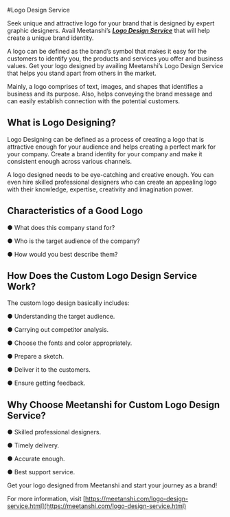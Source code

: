 #Logo Design Service


Seek unique and attractive logo for your brand that is designed by expert graphic designers. Avail Meetanshi’s ***[Logo Design Service](https://meetanshi.com/logo-design-service.html)***  that will help create a unique brand identity.

A logo can be defined as the brand’s symbol that makes it easy for the customers to identify you, the products and services you offer and business values. Get your logo designed by availing Meetanshi’s Logo Design Service that helps you stand apart from others in the market.

Mainly, a logo comprises of text, images, and shapes that identifies a business and its purpose. Also, helps conveying the brand message and can easily establish connection with the potential customers.

## What is Logo Designing?

Logo Designing can be defined as a process of creating a logo that is attractive enough for your audience and helps creating a perfect mark for your company. Create a brand identity for your company and make it consistent enough across various channels.

A logo designed needs to be eye-catching and creative enough. You can even hire skilled professional designers who can create an appealing logo with their knowledge, expertise, creativity and imagination power.

## Characteristics of a Good Logo

● What does this company stand for?

● Who is the target audience of the company?

● How would you best describe them?

## How Does the Custom Logo Design Service Work?

The custom logo design basically includes:

● Understanding the target audience.

● Carrying out competitor analysis.

● Choose the fonts and color appropriately.

● Prepare a sketch.

● Deliver it to the customers.

● Ensure getting feedback.

## Why Choose Meetanshi for Custom Logo Design Service?

● Skilled professional designers.

● Timely delivery.

● Accurate enough.

● Best support service.

Get your logo designed from Meetanshi and start your journey as a brand!


For more information, visit [https://meetanshi.com/logo-design-service.html](https://meetanshi.com/logo-design-service.html)




